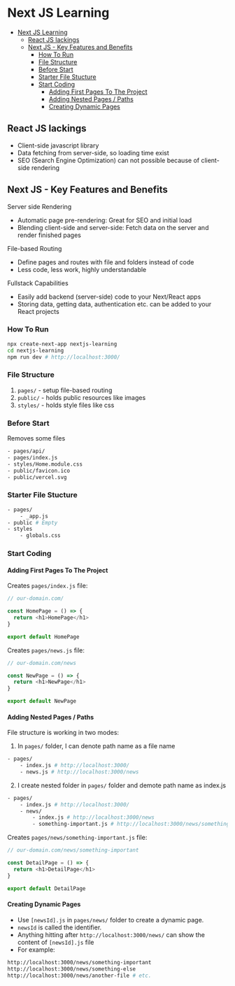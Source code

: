 # Next JS Learning

- [Next JS Learning](#next-js-learning)
  - [React JS lackings](#react-js-lackings)
  - [Next JS - Key Features and Benefits](#next-js---key-features-and-benefits)
    - [How To Run](#how-to-run)
    - [File Structure](#file-structure)
    - [Before Start](#before-start)
    - [Starter File Stucture](#starter-file-stucture)
    - [Start Coding](#start-coding)
      - [Adding First Pages To The Project](#adding-first-pages-to-the-project)
      - [Adding Nested Pages / Paths](#adding-nested-pages--paths)
      - [Creating Dynamic Pages](#creating-dynamic-pages)

## React JS lackings

- Client-side javascript library
- Data fetching from server-side, so loading time exist
- SEO (Search Engine Optimization) can not possible because of client-side rendering

## Next JS - Key Features and Benefits

Server side Rendering

- Automatic page pre-rendering: Great for SEO and initial load
- Blending client-side and server-side: Fetch data on the server and render finished pages

File-based Routing

- Define pages and routes with file and folders instead of code
- Less code, less work, highly understandable

Fullstack Capabilities

- Easily add backend (server-side) code to your Next/React apps
- Storing data, getting data, authentication etc. can be added to your React projects

### How To Run

```sh
npx create-next-app nextjs-learning
cd nextjs-learning
npm run dev # http://localhost:3000/
```

### File Structure

1. `pages/` - setup file-based routing
2. `public/` - holds public resources like images
3. `styles/` - holds style files like css

### Before Start

Removes some files

```sh
- pages/api/
- pages/index.js
- styles/Home.module.css
- public/favicon.ico
- public/vercel.svg
```

### Starter File Stucture

```sh
- pages/
    - _app.js
- public # Empty
- styles
    - globals.css
```

### Start Coding

#### Adding First Pages To The Project

Creates `pages/index.js` file:

```js
// our-domain.com/

const HomePage = () => {
  return <h1>HomePage</h1>
}

export default HomePage
```

Creates `pages/news.js` file:

```js
// our-domain.com/news

const NewPage = () => {
  return <h1>NewPage</h1>
}

export default NewPage
```

#### Adding Nested Pages / Paths

File structure is working in two modes:

1. In `pages/` folder, I can denote path name as a file name

```sh
- pages/
    - index.js # http://localhost:3000/
    - news.js # http://localhost:3000/news
```

2. I create nested folder in `pages/` folder and demote path name as index.js

```sh
- pages/
    - index.js # http://localhost:3000/
    - news/
        - index.js # http://localhost:3000/news
        - something-important.js # http://localhost:3000/news/something-important
```

Creates `pages/news/something-important.js` file:

```js
// our-domain.com/news/something-important

const DetailPage = () => {
  return <h1>DetailPage</h1>
}

export default DetailPage
```

#### Creating Dynamic Pages

- Use `[newsId].js` in `pages/news/` folder to create a dynamic page.
- `newsId` is called the identifier.
- Anything hitting after `http://localhost:3000/news/` can show the content of `[newsId].js` file
- For example:

```sh
http://localhost:3000/news/something-important
http://localhost:3000/news/something-else
http://localhost:3000/news/another-file # etc.
```
